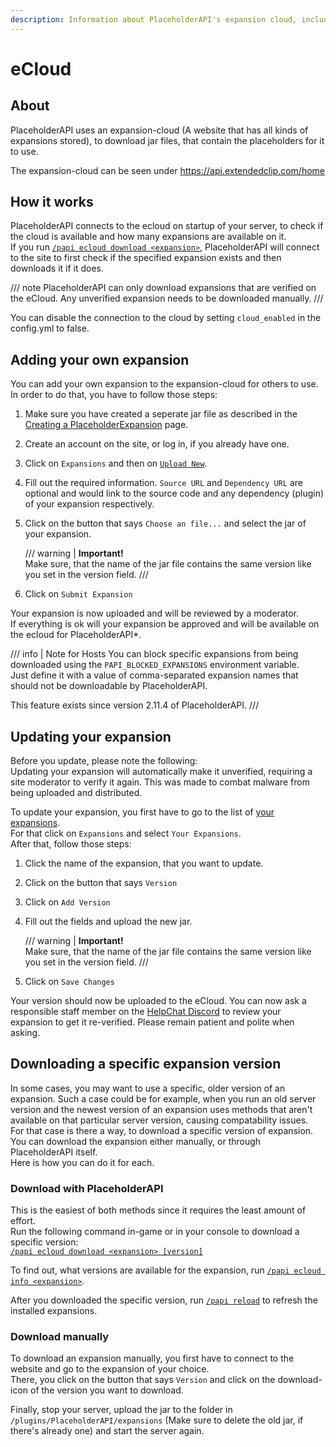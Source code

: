```yaml
---
description: Information about PlaceholderAPI's expansion cloud, including how to submit your own expansion or update it.
---
```


# eCloud

## About

PlaceholderAPI uses an expansion-cloud (A website that has all kinds of expansions stored), to download jar files, that contain the placeholders for it to use.

The expansion-cloud can be seen under https://api.extendedclip.com/home

## How it works

PlaceholderAPI connects to the ecloud on startup of your server, to check if the cloud is available and how many expansions are available on it.  
If you run [`/papi ecloud download <expansion>`](../commands.md#papi-ecloud-download), PlaceholderAPI will connect to the site to first check if the specified expansion exists and then downloads it if it does.

/// note
PlaceholderAPI can only download expansions that are verified on the eCloud. Any unverified expansion needs to be downloaded manually.
///

You can disable the connection to the cloud by setting `cloud_enabled` in the config.yml to false.

## Adding your own expansion

You can add your own expansion to the expansion-cloud for others to use.  
In order to do that, you have to follow those steps:

1. Make sure you have created a seperate jar file as described in the [Creating a PlaceholderExpansion](creating-a-placeholderexpansion.md) page.
2. Create an account on the site, or log in, if you already have one.
3. Click on `Expansions` and then on [`Upload New`](https://api.extendedclip.com/manage/add/).
4. Fill out the required information. `Source URL` and `Dependency URL` are optional and would link to the source code and any dependency (plugin) of your expansion respectively.
5. Click on the button that says `Choose an file...` and select the jar of your expansion.
    
    /// warning |
    **Important!**  
    Make sure, that the name of the jar file contains the same version like you set in the version field.
    ///

6. Click on `Submit Expansion`

Your expansion is now uploaded and will be reviewed by a moderator.  
If everything is ok will your expansion be approved and will be available on the ecloud for PlaceholderAPI*.

/// info | Note for Hosts
You can block specific expansions from being downloaded using the `PAPI_BLOCKED_EXPANSIONS` environment variable.  
Just define it with a value of comma-separated expansion names that should not be downloadable by PlaceholderAPI.

This feature exists since version 2.11.4 of PlaceholderAPI.
///

## Updating your expansion

Before you update, please note the following:  
Updating your expansion will automatically make it unverified, requiring a site moderator to verify it again. This was made to combat malware from being uploaded and distributed.

To update your expansion, you first have to go to the list of [your expansions](https://api.extendedclip.com/manage/).  
For that click on `Expansions` and select `Your Expansions`.  
After that, follow those steps:

1. Click the name of the expansion, that you want to update.
2. Click on the button that says `Version`
3. Click on `Add Version`
4. Fill out the fields and upload the new jar.
    
    /// warning |
    **Important!**  
    Make sure, that the name of the jar file contains the same version like you set in the version field.
    ///

5. Click on `Save Changes`

Your version should now be uploaded to the eCloud. You can now ask a responsible staff member on the [HelpChat Discord](https://discord.gg/helpchat) to review your expansion to get it re-verified. Please remain patient and polite when asking.

## Downloading a specific expansion version

In some cases, you may want to use a specific, older version of an expansion. Such a case could be for example, when you run an old server version and the newest version of an expansion uses methods that aren't available on that particular server version, causing compatability issues.  
For that case is there a way, to download a specific version of expansion. You can download the expansion either manually, or through PlaceholderAPI itself.  
Here is how you can do it for each.

### Download with PlaceholderAPI

This is the easiest of both methods since it requires the least amount of effort.  
Run the following command in-game or in your console to download a specific version:  
[`/papi ecloud download <expansion> [version]`](../commands.md#papi-ecloud-download)

To find out, what versions are available for the expansion, run [`/papi ecloud info <expansion>`](../commands.md#papi-ecloud-info).

After you downloaded the specific version, run [`/papi reload`](../commands.md#papi-reload) to refresh the installed expansions.

### Download manually

To download an expansion manually, you first have to connect to the website and go to the expansion of your choice.  
There, you click on the button that says `Version` and click on the download-icon of the version you want to download.

Finally, stop your server, upload the jar to the folder in `/plugins/PlaceholderAPI/expansions` (Make sure to delete the old jar, if there's already one) and start the server again.